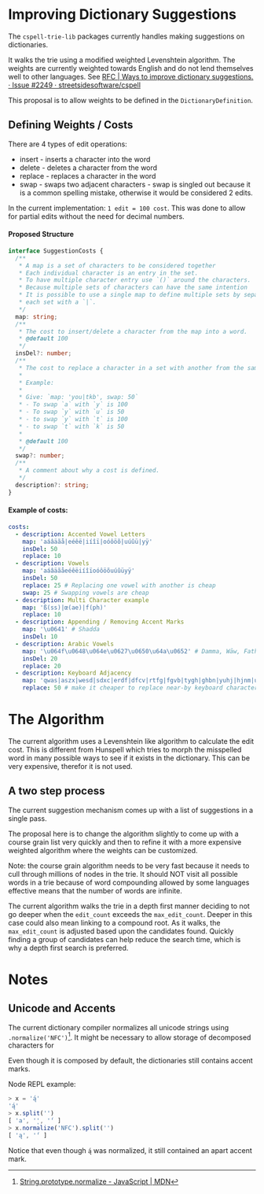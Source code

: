 # Improving Dictionary Suggestions

The `cspell-trie-lib` packages currently handles making suggestions on dictionaries.

It walks the trie using a modified weighted Levenshtein algorithm. The weights are currently weighted towards English and do not lend themselves well to other languages. See [RFC | Ways to improve dictionary suggestions. · Issue #2249 · streetsidesoftware/cspell](https://github.com/streetsidesoftware/cspell/issues/2249)

This proposal is to allow weights to be defined in the `DictionaryDefinition`.

## Defining Weights / Costs

There are 4 types of edit operations:

- insert - inserts a character into the word
- delete - deletes a character from the word
- replace - replaces a character in the word
- swap - swaps two adjacent characters - swap is singled out because it is a common spelling mistake, otherwise it would be considered 2 edits.

In the current implementation: `1 edit = 100 cost`. This was done to allow for partial edits without the need for decimal numbers.

#### Proposed Structure

```ts
interface SuggestionCosts {
  /**
   * A map is a set of characters to be considered together
   * Each individual character is an entry in the set.
   * To have multiple character entry use `()` around the characters.
   * Because multiple sets of characters can have the same intention
   * It is possible to use a single map to define multiple sets by separating
   * each set with a `|`.
   */
  map: string;
  /**
   * The cost to insert/delete a character from the map into a word.
   * @default 100
   */
  insDel?: number;
  /**
   * The cost to replace a character in a set with another from the same set.
   *
   * Example:
   *
   * Give: `map: 'you|tkb', swap: 50`
   * - To swap `a` with `y` is 100
   * - To swap `y` with `u` is 50
   * - to swap `y` with `t` is 100
   * - to swap `t` with `k` is 50
   *
   * @default 100
   */
  swap?: number;
  /**
   * A comment about why a cost is defined.
   */
  description?: string;
}
```

#### Example of costs:

```yaml
costs:
  - description: Accented Vowel Letters
    map: 'aáâäãå|eéêë|iíîï|oóôöõ|uúûü|yÿ'
    insDel: 50
    replace: 10
  - description: Vowels
    map: 'aáâäãåeéêëiíîïoóôöõuúûüyÿ'
    insDel: 50
    replace: 25 # Replacing one vowel with another is cheap
    swap: 25 # Swapping vowels are cheap
  - description: Multi Character example
    map: 'ß(ss)|œ(ae)|f(ph)'
    replace: 10
  - description: Appending / Removing Accent Marks
    map: '\u0641' # Shadda
    insDel: 10
  - description: Arabic Vowels
    map: '\u064f\u0648\u064e\u0627\u0650\u64a\u0652' # Damma, Wāw, Fatha, Alif, Kasra, Ya', Sukūn
    insDel: 20
    replace: 20
  - description: Keyboard Adjacency
    map: 'qwas|aszx|wesd|sdxc|erdf|dfcv|rtfg|fgvb|tygh|ghbn|yuhj|hjnm|uijk|jkm|iokl|opl'
    replace: 50 # make it cheaper to replace near-by keyboard characters
```

<!---
  cspell:ignore aáâäãå eéêë iíîï oóôöõ uúûü yÿ
  cspell:ignore aáâäãåeéêëiíîïoóôöõuúûüyÿ
  cspell:ignore Shadda Damma Fatha Alif Kasra Sukūn
  cspell:ignore aszx dfcv erdf fgvb ghbn hjnm iokl qwas rtfg sdxc tygh uijk wesd yuhj
-->

# The Algorithm

The current algorithm uses a Levenshtein like algorithm to calculate the edit cost. This is different from
Hunspell which tries to morph the misspelled word in many possible ways to see if it exists in the dictionary. This can be very expensive, therefor it is not used.

## A two step process

The current suggestion mechanism comes up with a list of suggestions in a single pass.

The proposal here is to change the algorithm slightly to come up with a course grain list very quickly and
then to refine it with a more expensive weighted algorithm where the weights can be customized.

Note: the course grain algorithm needs to be very fast because it needs to cull through millions of nodes in
the trie. It should NOT visit all possible words in a trie because of word compounding allowed by some languages effective means that the number of words are infinite.

The current algorithm walks the trie in a depth first manner deciding to not go deeper when the `edit_count`
exceeds the `max_edit_count`. Deeper in this case could also mean linking to a compound root. As it walks,
the `max_edit_count` is adjusted based upon the candidates found. Quickly finding a group of candidates can
help reduce the search time, which is why a depth first search is preferred.

# Notes

## Unicode and Accents

The current dictionary compiler normalizes all unicode strings using `.normalize('NFC')`[^1]. It might be
necessary to allow storage of decomposed characters for

Even though it is composed by default, the dictionaries still contains accent marks.

Node REPL example:

```js
> x = 'ą́'
'ą́'
> x.split('')
[ 'a', '̨', '́' ]
> x.normalize('NFC').split('')
[ 'ą', '́' ]
```

Notice that even though `ą́` was normalized, it still contained an apart accent mark.

[^1]: [String.prototype.normalize - JavaScript | MDN](https://developer.mozilla.org/en-US/docs/Web/JavaScript/Reference/Global_Objects/String/normalize)

